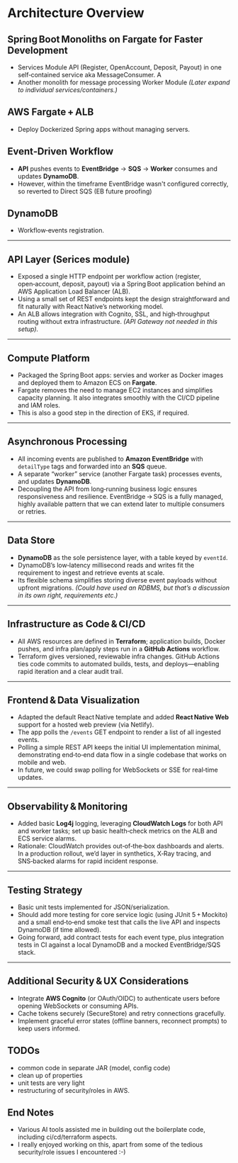 # Architecture Overview

## Spring Boot Monoliths on Fargate for Faster Development
* Services Module API (Register, OpenAccount, Deposit, Payout) in one self‑contained service aka MessageConsumer. A
* Another monolith for message processing Worker Module 
  *(Later expand to individual services/containers.)*

## AWS Fargate + ALB
* Deploy Dockerized Spring apps without managing servers.

## Event‑Driven Workflow
* **API** pushes events to **EventBridge** → **SQS** → **Worker** consumes and updates **DynamoDB**. 
* However, within the timeframe EventBridge wasn't configured correctly, so reverted to Direct SQS (EB future proofing)

## DynamoDB
* Workflow‑events registration.

---

## API Layer (Serices module)

* Exposed a single HTTP endpoint per workflow action (register, open‑account, deposit, payout) via a Spring Boot application behind an AWS Application Load Balancer (ALB).
* Using a small set of REST endpoints kept the design straightforward and fit naturally with React Native’s networking model.
* An ALB allows integration with Cognito, SSL, and high‑throughput routing without extra infrastructure. *(API Gateway not needed in this setup).*

---

## Compute Platform

* Packaged the Spring Boot apps: servies and worker as Docker images and deployed them to Amazon ECS on **Fargate**.
* Fargate removes the need to manage EC2 instances and simplifies capacity planning. It also integrates smoothly with the CI/CD pipeline and IAM roles.
* This is also a good step in the direction of EKS, if required.

---

## Asynchronous Processing

* All incoming events are published to **Amazon EventBridge** with `detailType` tags and forwarded into an **SQS** queue.
* A separate “worker” service (another Fargate task) processes events, and updates **DynamoDB**.
* Decoupling the API from long‑running business logic ensures responsiveness and resilience. EventBridge → SQS is a fully managed, highly available pattern that we can extend later to multiple consumers or retries.

---

## Data Store

* **DynamoDB** as the sole persistence layer, with a table keyed by `eventId`.
* DynamoDB’s low‑latency millisecond reads and writes fit the requirement to ingest and retrieve events at scale.
* Its flexible schema simplifies storing diverse event payloads without upfront migrations. *(Could have used an RDBMS, but that’s a discussion in its own right, requirements etc.)*

---

## Infrastructure as Code & CI/CD

* All AWS resources are defined in **Terraform**; application builds, Docker pushes, and infra plan/apply steps run in a **GitHub Actions** workflow.
* Terraform gives versioned, reviewable infra changes. GitHub Actions ties code commits to automated builds, tests, and deploys—enabling rapid iteration and a clear audit trail.

---

## Frontend & Data Visualization

* Adapted the default React Native template and added **React Native Web** support for a hosted web preview (via Netlify).
* The app polls the `/events` GET endpoint to render a list of all ingested events.
* Polling a simple REST API keeps the initial UI implementation minimal, demonstrating end‑to‑end data flow in a single codebase that works on mobile and web.
* In future, we could swap polling for WebSockets or SSE for real‑time updates.

---

## Observability & Monitoring

* Added basic **Log4j** logging, leveraging **CloudWatch Logs** for both API and worker tasks; set up basic health‑check metrics on the ALB and ECS service alarms.
* Rationale: CloudWatch provides out‑of‑the‑box dashboards and alerts. In a production rollout, we’d layer in synthetics, X‑Ray tracing, and SNS‑backed alarms for rapid incident response.

---

## Testing Strategy

* Basic unit tests implemented for JSON/serialization.
* Should add more testing for core service logic (using JUnit 5 + Mockito) and a small end‑to‑end smoke test that calls the live API and inspects DynamoDB (if time allowed).
* Going forward, add contract tests for each event type, plus integration tests in CI against a local DynamoDB and a mocked EventBridge/SQS stack.

---

## Additional Security & UX Considerations

* Integrate **AWS Cognito** (or OAuth/OIDC) to authenticate users before opening WebSockets or consuming APIs.
* Cache tokens securely (SecureStore) and retry connections gracefully.
* Implement graceful error states (offline banners, reconnect prompts) to keep users informed.

## TODOs
* common code in separate JAR (model, config code) 
* clean up of properties
* unit tests are very light
* restructuring of security/roles in AWS.

## End Notes

* Various AI tools assisted me in building out the boilerplate code, including ci/cd/terraform aspects. 
* I really enjoyed working on this, apart from some of the tedious security/role issues I encountered :-)

